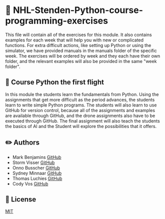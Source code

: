 # :school: NHL-Stenden-Python-course-programming-exercises
This file will contain all of the exercises for this module. 
It also contains examples for each week that will help you with new or complicated functions. 
For extra difficult actions, like setting up Python or using the simulator, we have provided manuals in the manuals folder of the specific week. 
The exercises will be ordered by week and they each have their own folder, and the relevant examples will also be provided in the same "week folder".

## :closed_book: Course Python the first flight
In this module the students learn the fundamentals from Python. 
Using the assignments that get more difficult as the period advances, the students learn to write simple Python programs. 
The students will also learn to use GitHub for version control, because all of the assignments and examples are available through GitHub, and the drone assignments also have to be executed through GitHub. 
The final assignment will also teach the students the basics of AI and the Student will explore the possibilities that it offers.

## :pencil2: Authors
- Mark Benjamins [GitHub](https://github.com/MarkBenjamins)
- Storm Visser [GitHub](https://github.com/Storm-Visser)
- Onno Busscher [GitHub](https://github.com/OnnoGameDev)
- Sydney Minnaar [GitHub](https://github.com/SydneyM123)
- Thomas Luchies [GitHub](https://github.com/ThomasLuchies)
- Cody Vos [GitHub](https://github.com/qwertyoriuop)

## :page_with_curl: License
[MIT](https://choosealicense.com/licenses/mit/)
